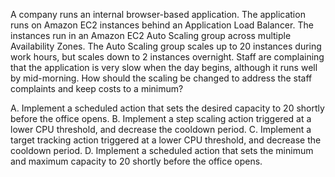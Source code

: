 A company runs an internal browser-based application. The application runs on Amazon EC2 instances behind an Application Load Balancer. The instances run in an Amazon EC2 Auto Scaling group across multiple Availability Zones. The Auto Scaling group scales up to 20 instances during work hours, but scales down to 2 instances overnight. Staff are complaining that the application is very slow when the day begins, although it runs well by mid-morning. How should the scaling be changed to address the staff complaints and keep costs to a minimum? 

A. Implement a scheduled action that sets the desired capacity to 20 shortly before the office opens. B. Implement a step scaling action triggered at a lower CPU threshold, and decrease the cooldown period. 
C. Implement a target tracking action triggered at a lower CPU threshold, and decrease the cooldown period. 
D. Implement a scheduled action that sets the minimum and maximum capacity to 20 shortly before the office opens.